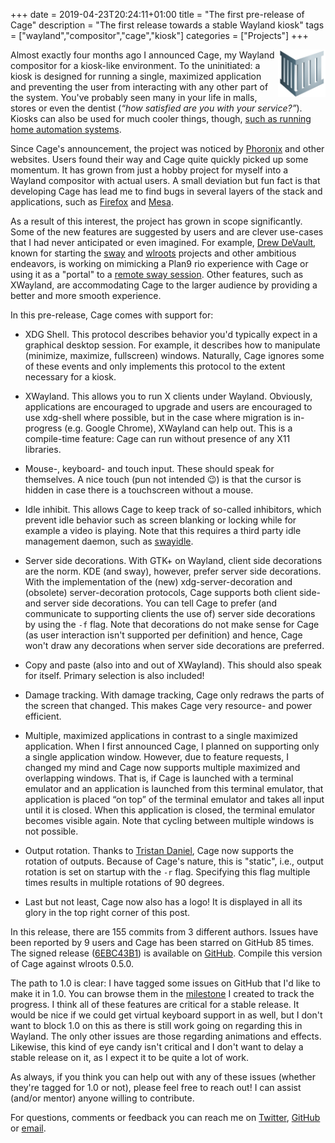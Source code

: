 +++
date = 2019-04-23T20:24:11+01:00
title = "The first pre-release of Cage"
description = "The first release towards a stable Wayland kiosk"
tags = ["wayland","compositor","cage","kiosk"]
categories = ["Projects"]
+++

<img src="/img/projects/cage/cage.svg" alt="Cage's logo" width="15%" align="right">

Almost exactly four months ago I announced Cage, my Wayland compositor for a
kiosk-like environment. To the uninitiated: a kiosk is designed for running a
single, maximized application and preventing the user from interacting with any
other part of the system. You've probably seen many in your life in malls,
stores or even the dentist (*<q>how satisfied are you with your service?</q>*).
Kiosks can also be used for much cooler things, though, [such as running home
automation systems](/blog/home-automation/).

Since Cage's announcement, the project was noticed by
[Phoronix](https://www.phoronix.com/scan.php?page=news_item&px=Cage-Wayland-Compositor)
and other websites. Users found their way and Cage quite quickly picked up some
momentum.  It has grown from just a hobby project for myself into a Wayland
compositor with actual users. A small deviation but fun fact is that developing
Cage has lead me to find bugs in several layers of the stack and applications,
such as [Firefox](https://bugzilla.mozilla.org/show_bug.cgi?id=1523889) and
[Mesa](https://bugs.freedesktop.org/show_bug.cgi?id=110479).

As a result of this interest, the project has grown in scope significantly.
Some of the new features are suggested by users and are clever use-cases that I
had never anticipated or even imagined. For example, [Drew
DeVault](https://drewdevault.com/), known for starting the
[sway](https://swaywm.org) and [wlroots](https://github.com/swaywm/wlroots)
projects and other ambitious endeavors, is working on mimicking a Plan9 rio
experience with Cage or using it as a "portal" to a [remote sway
session](https://drewdevault.com/2019/04/23/Using-cage-for-a-seamless-RDP-Wayland-desktop.html).
Other features, such as XWayland, are accommodating Cage to the larger audience
by providing a better and more smooth experience.

In this pre-release, Cage comes with support for:

* XDG Shell. This protocol describes behavior you'd typically expect in a
  graphical desktop session. For example, it describes how to manipulate
  (minimize, maximize, fullscreen) windows. Naturally, Cage ignores some of these
  events and only implements this protocol to the extent necessary for a kiosk.

* XWayland. This allows you to run X clients under Wayland. Obviously,
  applications are encouraged to upgrade and users are encouraged to use
  xdg-shell where possible, but in the case where migration is in-progress (e.g.
  Google Chrome), XWayland can help out.  This is a compile-time feature: Cage
  can run without presence of any X11 libraries.
  
* Mouse-, keyboard- and touch input. These should speak for themselves. A nice
  touch (pun not intended 😉) is that the cursor is hidden in case there is a
  touchscreen without a mouse.

* Idle inhibit. This allows Cage to keep track of so-called inhibitors, which
  prevent idle behavior such as screen blanking or locking while for example a
  video is playing. Note that this requires a third party idle management daemon,
  such as [swayidle](https://github.com/swaywm/swayidle). 

* Server side decorations. With GTK+ on Wayland, client side decorations are
  the norm. KDE (and sway), however, prefer server side decorations. With the
  implementation of the (new) xdg-server-decoration and (obsolete)
  server-decoration protocols, Cage supports both client side- and server side
  decorations. You can tell Cage to prefer (and communicate to supporting clients
  the use of) server side decorations by using the `-f` flag. Note that
  decorations do not make sense for Cage (as user interaction isn't supported per
  definition) and hence, Cage won't draw any decorations when server side
  decorations are preferred.

* Copy and paste (also into and out of XWayland). This should also speak for
  itself. Primary selection is also included!

* Damage tracking. With damage tracking, Cage only redraws the parts of the
  screen that changed.  This makes Cage very resource- and power efficient.
 
* Multiple, maximized applications in contrast to a single maximized
  application. When I first announced Cage, I planned on supporting only a
  single application window.  However, due to feature requests, I changed my
  mind and Cage now supports multiple maximized and overlapping windows. That
  is, if Cage is launched with a terminal emulator and an application is launched
  from this terminal emulator, that application is placed “on top” of the
  terminal emulator and takes all input until it is closed. When this application
  is closed, the terminal emulator becomes visible again. Note that cycling
  between multiple windows is not possible. 

* Output rotation. Thanks to [Tristan Daniel](https://github.com/tdaniel22),
  Cage now supports the rotation of outputs. Because of Cage's nature, this is
  "static", i.e., output rotation is set on startup with the `-r` flag.
  Specifying this flag multiple times results in multiple rotations of 90
  degrees.

* Last but not least, Cage now also has a logo! It is displayed in all its
  glory in the top right corner of this post. 

In this release, there are 155 commits from 3 different authors. Issues have
been reported by 9 users and Cage has been starred on GitHub 85 times. The
signed release
([6EBC43B1](http://keys.gnupg.net/pks/lookup?op=vindex&fingerprint=on&search=0x37C445296EBC43B1))
is available on [GitHub](https://github.com/Hjdskes/cage/releases/tag/v0.1).
Compile this version of Cage against wlroots 0.5.0.

The path to 1.0 is clear: I have tagged some issues on GitHub that I'd like to
make it in 1.0. You can browse them in the
[milestone](https://github.com/Hjdskes/cage/milestone/2) I created to track the
progress. I think all of these features are critical for a stable release. It
would be nice if we could get virtual keyboard support in as well, but I don't
want to block 1.0 on this as there is still work going on regarding this in
Wayland. The only other issues are those regarding animations and effects.
Likewise, this kind of eye candy isn't critical and I don't want to delay a
stable release on it, as I expect it to be quite a lot of work.

As always, if you think you can help out with any of these issues (whether
they're tagged for 1.0 or not), please feel free to reach out! I can assist
(and/or mentor) anyone willing to contribute.

For questions, comments or feedback you can reach me on
[Twitter](https://twitter.com/Hjdskes), [GitHub](https://github.com/Hjdskes) or
[email](mailto:hjdskes@gmail.com).


